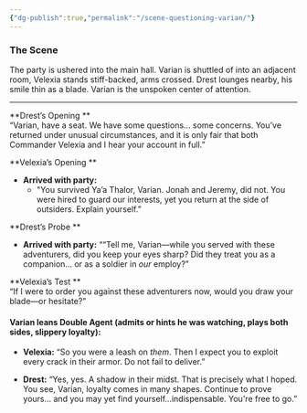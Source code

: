 ```yaml
---
{"dg-publish":true,"permalink":"/scene-questioning-varian/"}
---
```


### **The Scene**

The party is ushered into the main hall. Varian is shuttled of into an adjacent room, Velexia stands stiff-backed, arms crossed. Drest lounges nearby, his smile thin as a blade. Varian is the unspoken center of attention.

---

**Drest’s Opening **  
“Varian, have a seat. We have some questions… some concerns. You’ve returned under unusual circumstances, and it is only fair that both Commander Velexia and I hear your account in full.”

**Velexia’s Opening **  
- **Arrived with party:** 
	- "You survived Ya’a Thalor, Varian. Jonah and Jeremy, did not. You were hired to guard our interests, yet you return at the side of outsiders. Explain yourself.”

**Drest’s Probe **  
- **Arrived with party:** ““Tell me, Varian—while you served with these adventurers, did you keep your eyes sharp? Did they treat you as a companion… or as a soldier in _our_ employ?”

**Velexia’s Test **  
“If I were to order you against these adventurers now, would you draw your blade—or hesitate?”  

#### **Varian leans Double Agent (admits or hints he was watching, plays both sides, slippery loyalty):**

- **Velexia:** “So you were a leash on *them*. Then I expect you to exploit every crack in their armor. Do not fail to deliver.”
    
- **Drest:** “Yes, yes. A shadow in their midst. That is precisely what I hoped. You see, Varian, loyalty comes in many shapes. Continue to prove yours… and you may yet find yourself...indispensable. You're free to go.”